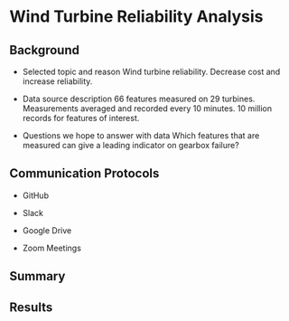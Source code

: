 # Wind Turbine Reliability Analysis

## Background

* Selected topic and reason
Wind turbine reliability. Decrease cost and increase reliability. 

* Data source description
66 features measured on 29 turbines. Measurements averaged and recorded every 10 minutes. 10 million records for features of interest. 

* Questions we hope to answer with data 
Which features that are measured can give a leading indicator on gearbox failure?

## Communication Protocols 

* GitHub

* Slack

* Google Drive

* Zoom Meetings 

## Summary

## Results 

